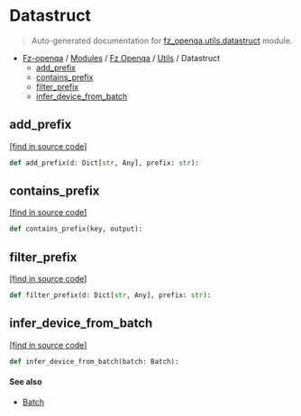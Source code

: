 # Datastruct

> Auto-generated documentation for [fz_openqa.utils.datastruct](blob/master/fz_openqa/utils/datastruct.py) module.

- [Fz-openqa](../../README.md#fz-openqa-index) / [Modules](../../MODULES.md#fz-openqa-modules) / [Fz Openqa](../index.md#fz-openqa) / [Utils](index.md#utils) / Datastruct
    - [add_prefix](#add_prefix)
    - [contains_prefix](#contains_prefix)
    - [filter_prefix](#filter_prefix)
    - [infer_device_from_batch](#infer_device_from_batch)

## add_prefix

[[find in source code]](blob/master/fz_openqa/utils/datastruct.py#L23)

```python
def add_prefix(d: Dict[str, Any], prefix: str):
```

## contains_prefix

[[find in source code]](blob/master/fz_openqa/utils/datastruct.py#L31)

```python
def contains_prefix(key, output):
```

## filter_prefix

[[find in source code]](blob/master/fz_openqa/utils/datastruct.py#L27)

```python
def filter_prefix(d: Dict[str, Any], prefix: str):
```

## infer_device_from_batch

[[find in source code]](blob/master/fz_openqa/utils/datastruct.py#L15)

```python
def infer_device_from_batch(batch: Batch):
```

#### See also

- [Batch](#batch)
